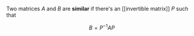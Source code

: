 Two matrices $A$ and $B$ are **similar** if there's an [[invertible matrix]] $P$ such that

$$
B = P^{-1}AP
$$
